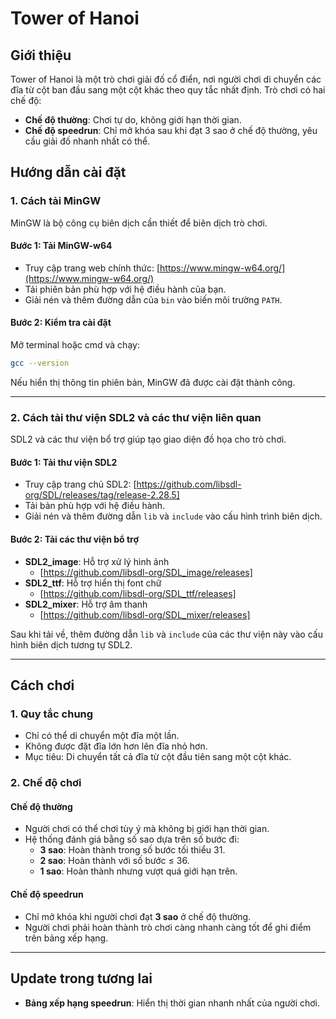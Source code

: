 # Tower of Hanoi

## Giới thiệu
Tower of Hanoi là một trò chơi giải đố cổ điển, nơi người chơi di chuyển các đĩa từ cột ban đầu sang một cột khác theo quy tắc nhất định. Trò chơi có hai chế độ:
- **Chế độ thường**: Chơi tự do, không giới hạn thời gian.
- **Chế độ speedrun**: Chỉ mở khóa sau khi đạt 3 sao ở chế độ thường, yêu cầu giải đố nhanh nhất có thể.

## Hướng dẫn cài đặt

### 1. Cách tải MinGW
MinGW là bộ công cụ biên dịch cần thiết để biên dịch trò chơi.

#### Bước 1: Tải MinGW-w64
- Truy cập trang web chính thức: [https://www.mingw-w64.org/](https://www.mingw-w64.org/)
- Tải phiên bản phù hợp với hệ điều hành của bạn.
- Giải nén và thêm đường dẫn của `bin` vào biến môi trường `PATH`.

#### Bước 2: Kiểm tra cài đặt
Mở terminal hoặc cmd và chạy:
```sh
gcc --version
```
Nếu hiển thị thông tin phiên bản, MinGW đã được cài đặt thành công.

---

### 2. Cách tải thư viện SDL2 và các thư viện liên quan
SDL2 và các thư viện bổ trợ giúp tạo giao diện đồ họa cho trò chơi.

#### Bước 1: Tải thư viện SDL2
- Truy cập trang chủ SDL2: [https://github.com/libsdl-org/SDL/releases/tag/release-2.28.5]
- Tải bản phù hợp với hệ điều hành.
- Giải nén và thêm đường dẫn `lib` và `include` vào cấu hình trình biên dịch.

#### Bước 2: Tải các thư viện bổ trợ
- **SDL2_image**: Hỗ trợ xử lý hình ảnh
  - [https://github.com/libsdl-org/SDL_image/releases]
- **SDL2_ttf**: Hỗ trợ hiển thị font chữ
  - [https://github.com/libsdl-org/SDL_ttf/releases]
- **SDL2_mixer**: Hỗ trợ âm thanh
  - [https://github.com/libsdl-org/SDL_mixer/releases]

Sau khi tải về, thêm đường dẫn `lib` và `include` của các thư viện này vào cấu hình biên dịch tương tự SDL2.

---

## Cách chơi

### 1. Quy tắc chung
- Chỉ có thể di chuyển một đĩa một lần.
- Không được đặt đĩa lớn hơn lên đĩa nhỏ hơn.
- Mục tiêu: Di chuyển tất cả đĩa từ cột đầu tiên sang một cột khác.

### 2. Chế độ chơi
#### **Chế độ thường**
- Người chơi có thể chơi tùy ý mà không bị giới hạn thời gian.
- Hệ thống đánh giá bằng số sao dựa trên số bước đi:
  - **3 sao**: Hoàn thành trong số bước tối thiểu 31.
  - **2 sao**: Hoàn thành với số bước ≤ 36.
  - **1 sao**: Hoàn thành nhưng vượt quá giới hạn trên.

#### **Chế độ speedrun**
- Chỉ mở khóa khi người chơi đạt **3 sao** ở chế độ thường.
- Người chơi phải hoàn thành trò chơi càng nhanh càng tốt để ghi điểm trên bảng xếp hạng.

---

## Update trong tương lai
- **Bảng xếp hạng speedrun**: Hiển thị thời gian nhanh nhất của người chơi.
